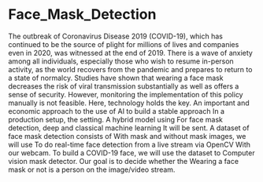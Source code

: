 # Face_Mask_Detection
The outbreak of Coronavirus Disease 2019 (COVID-19), which has continued to be the source of plight for millions of lives and companies even in 2020, was witnessed at the end of 2019. There is a wave of anxiety among all individuals, especially those who wish to resume in-person activity, as the world recovers from the pandemic and prepares to return to a state of normalcy. Studies have shown that wearing a face mask decreases the risk of viral transmission substantially as well as offers a sense of security. However, monitoring the implementation of this policy manually is not feasible. Here, technology holds the key. An important and economic approach to the use of AI to build a stable approach In a production setup, the setting. A hybrid model using For face mask detection, deep and classical machine learning It will be sent. A dataset of face mask detection consists of With mask and without mask images, we will use To do real-time face detection from a live stream via OpenCV With our webcam. To build a COVID-19 face, we will use the dataset to Computer vision mask detector. Our goal is to decide whether the Wearing a face mask or not is a person on the image/video stream.
